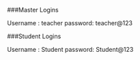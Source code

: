 ###Master Logins

Username : teacher
password: teacher@123

###Student Logins

Username : Student
password: Student@123

